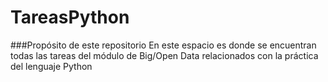 # TareasPython

###Propósito de este repositorio
En este espacio es donde se encuentran todas las tareas del módulo de Big/Open Data relacionados con la práctica del lenguaje Python
